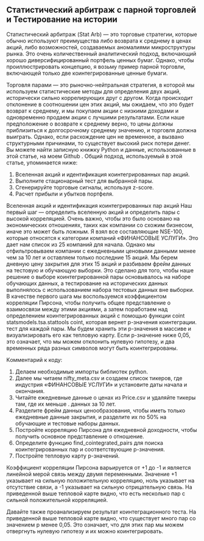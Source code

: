 ## Статистический арбитраж с парной торговлей и Тестирование на истории

Статистический арбитраж (Stat Arb) — это торговые стратегии, которые обычно используют
преимущества либо возврата к среднему в ценах акций, либо возможностей, создаваемых аномалиями
микроструктуры рынка. Это очень количественный аналитический подход, включающий хорошо
диверсифицированный портфель ценных бумаг. Однако, чтобы проиллюстрировать концепцию, я
возьму пример парной торговли, включающей только две коинтегрированные ценные бумаги.

Торговля парами — это рыночно-нейтральная стратегия, в которой мы используем статистические
методы для определения двух акций, исторически сильно коррелирующих друг с другом. Когда происходит
отклонение в соотношении цен этих акций, мы ожидаем, что это будет возврат к среднему, и мы покупаем
акции с низкими доходами и одновременно продаем акции с лучшими результатами. Если наше
предположение о возврате к среднему верно, то цены должны приблизиться к долгосрочному среднему
значению, и торговля должна выиграть. Однако, если расхождение цен не временное, а вызвано
структурными причинами, то существует высокий риск потери денег. Вы можете найти записную книжку
Python и данные, использованные в этой статье, на моем Github . Общий подход, используемый в этой
статье, упоминается ниже:

1. Вселенная акций и идентификация коинтегрированных пар акций.
2. Выполните стационарный тест для выбранной пары.
3. Сгенерируйте торговые сигналы, используя z-score.
4. Расчет прибыли и убытков портфеля.

Вселенная акций и идентификация коинтегрированных пар акций
Наш первый шаг — определить вселенную акций и определить пары с высокой
корреляцией. Очень важно, чтобы это было основано на экономических отношениях,
таких как компании со схожим бизнесом, иначе это может быть ложным. Я взял все
составляющие NSE-100, которые относятся к категории компаний «ФИНАНСОВЫЕ УСЛУГИ».
Это дает нам список из 25 компаний для начала. Однако мы отфильтровываем компании с
ежедневными ценовыми данными менее чем за 10 лет и оставляем только последние 15 акций.
Мы берем дневную цену закрытия для этих 15 акций и разбиваем фрейм данных на тестовую и
обучающую выборки. Это сделано для того, чтобы наше решение о выборе коинтегрированной пары
основывалось на наборе обучающих данных, а тестирование на исторических данных выполнялось с
использованием набора тестовых данных вне выборки. В качестве первого шага мы воспользуемся
коэффициентом корреляции Пирсона, чтобы получить общее представление о взаимосвязи между этими
акциями, а затем поработаем над определением коинтегрированных акций с помощью функции coint
statsmodels.tsa.stattools coint, которая вернет p-значения коинтеграции. тест для каждой пары. Мы будем
хранить эти p-значения в массиве и визуализировать его как тепловую карту. Если p-значение ниже 0,05,
это означает, что мы можем отклонить нулевую гипотезу, и два временных ряда разных символов могут
быть коинтегрированы.

Kомментарий к коду:
1. Делаем необходимые импорты библиотек python.
2. Далее мы читаем nifty_meta.csv и создаем список тикеров, где индустрия
«ФИНАНСОВЫЕ УСЛУГИ» и установите даты начала и окончания.
3. Читайте ежедневные данные о ценах из Price.csv и удаляйте тикеры там, где их меньше .
данных за 10 лет.
4. Разделите фрейм данных ценообразования, чтобы иметь только ежедневные данные закрытия, и разделите их
по 50% на обучающие и тестовые наборы данных.
5. Постройте корреляцию Пирсона для ежедневной доходности, чтобы получить основное представление о
отношение.
6. Определите функцию find_cointegrated_pairs для поиска коинтегрированных пар и
соответствующие p-значения.
7. Постройте тепловую карту p-значений.

Коэффициент корреляции Пирсона варьируется от +1 до -1 и является линейной мерой
связь между двумя переменными. Значение +1 указывает на сильную положительную
корреляцию, ноль указывает на отсутствие связи, а -1 указывает на сильную
отрицательную связь. На приведенной выше тепловой карте видно, что есть несколько пар с
сильной положительной корреляцией.

Давайте также проанализируем результат коинтеграционного теста. На приведенной выше
тепловой карте видно, что существует много пар со значением p менее 0,05. Это означает, что для
этих пар мы можем отвергнуть нулевую гипотезу и их можно коинтегрировать.
